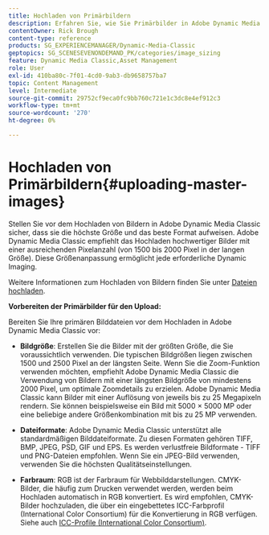 ```yaml
---
title: Hochladen von Primärbildern
description: Erfahren Sie, wie Sie Primärbilder in Adobe Dynamic Media Classic hochladen.
contentOwner: Rick Brough
content-type: reference
products: SG_EXPERIENCEMANAGER/Dynamic-Media-Classic
geptopics: SG_SCENESEVENONDEMAND_PK/categories/image_sizing
feature: Dynamic Media Classic,Asset Management
role: User
exl-id: 410ba80c-7f01-4cd0-9ab3-db9658757ba7
topic: Content Management
level: Intermediate
source-git-commit: 29752cf9eca0fc9bb760c721e1c3dc8e4ef912c3
workflow-type: tm+mt
source-wordcount: '270'
ht-degree: 0%

---
```


# Hochladen von Primärbildern{#uploading-master-images}

Stellen Sie vor dem Hochladen von Bildern in Adobe Dynamic Media Classic sicher, dass sie die höchste Größe und das beste Format aufweisen. Adobe Dynamic Media Classic empfiehlt das Hochladen hochwertiger Bilder mit einer ausreichenden Pixelanzahl (von 1500 bis 2000 Pixel in der langen Größe). Diese Größenanpassung ermöglicht jede erforderliche Dynamic Imaging.

Weitere Informationen zum Hochladen von Bildern finden Sie unter [Dateien hochladen](uploading-files.md#uploading_files).

**Vorbereiten der Primärbilder für den Upload:**

Bereiten Sie Ihre primären Bilddateien vor dem Hochladen in Adobe Dynamic Media Classic vor:

* **Bildgröße**: Erstellen Sie die Bilder mit der größten Größe, die Sie voraussichtlich verwenden. Die typischen Bildgrößen liegen zwischen 1500 und 2500 Pixel an der längsten Seite. Wenn Sie die Zoom-Funktion verwenden möchten, empfiehlt Adobe Dynamic Media Classic die Verwendung von Bildern mit einer längsten Bildgröße von mindestens 2000 Pixel, um optimale Zoomdetails zu erzielen. Adobe Dynamic Media Classic kann Bilder mit einer Auflösung von jeweils bis zu 25 Megapixeln rendern. Sie können beispielsweise ein Bild mit 5000 × 5000 MP oder eine beliebige andere Größenkombination mit bis zu 25 MP verwenden.

* **Dateiformate**: Adobe Dynamic Media Classic unterstützt alle standardmäßigen Bilddateiformate. Zu diesen Formaten gehören TIFF, BMP, JPEG, PSD, GIF und EPS. Es werden verlustfreie Bildformate - TIFF und PNG-Dateien empfohlen. Wenn Sie ein JPEG-Bild verwenden, verwenden Sie die höchsten Qualitätseinstellungen.

* **Farbraum**: RGB ist der Farbraum für Webbilddarstellungen. CMYK-Bilder, die häufig zum Drucken verwendet werden, werden beim Hochladen automatisch in RGB konvertiert. Es wird empfohlen, CMYK-Bilder hochzuladen, die über ein eingebettetes ICC-Farbprofil (International Color Consortium) für die Konvertierung in RGB verfügen. Siehe auch [ICC-Profile (International Color Consortium)](/help/using/icc-profiles.md).
